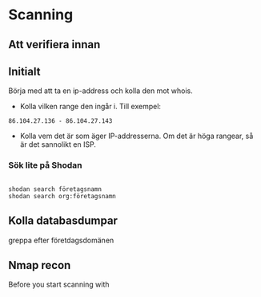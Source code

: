 


# Scanning


## Att verifiera innan


##  Initialt

Börja med att ta en ip-address och kolla den mot whois.

* Kolla vilken range den ingår i. Till exempel:

```
86.104.27.136 - 86.104.27.143
```

* Kolla vem det är som äger IP-addresserna. Om det är höga rangear, så är det sannolikt en ISP.



### Sök lite på Shodan

```

shodan search företagsnamn
shodan search org:företagsnamn
```

## Kolla databasdumpar
greppa efter företdagsdomänen




## Nmap recon

Before you start scanning with 
